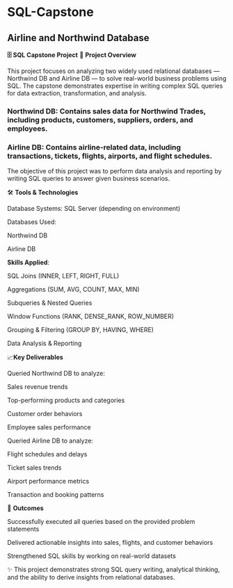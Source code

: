 # SQL-Capstone
## Airline and Northwind Database

**🗄️ SQL Capstone Project**
📌 **Project Overview**

This project focuses on analyzing two widely used relational databases — Northwind DB and Airline DB — to solve real-world business problems using SQL. The capstone demonstrates expertise in writing complex SQL queries for data extraction, transformation, and analysis.

### Northwind DB: Contains sales data for Northwind Trades, including products, customers, suppliers, orders, and employees.

### Airline DB: Contains airline-related data, including transactions, tickets, flights, airports, and flight schedules.

The objective of this project was to perform data analysis and reporting by writing SQL queries to answer given business scenarios.

🛠️ **Tools & Technologies**

Database Systems: SQL Server (depending on environment)

Databases Used:

Northwind DB

Airline DB

**Skills Applied**:

SQL Joins (INNER, LEFT, RIGHT, FULL)

Aggregations (SUM, AVG, COUNT, MAX, MIN)

Subqueries & Nested Queries

Window Functions (RANK, DENSE_RANK, ROW_NUMBER)

Grouping & Filtering (GROUP BY, HAVING, WHERE)

Data Analysis & Reporting

📈**Key Deliverables**

Queried Northwind DB to analyze:

Sales revenue trends

Top-performing products and categories

Customer order behaviors

Employee sales performance

Queried Airline DB to analyze:

Flight schedules and delays

Ticket sales trends

Airport performance metrics

Transaction and booking patterns

🚀 **Outcomes**

Successfully executed all queries based on the provided problem statements

Delivered actionable insights into sales, flights, and customer behaviors

Strengthened SQL skills by working on real-world datasets

✨ This project demonstrates strong SQL query writing, analytical thinking, and the ability to derive insights from relational databases.
